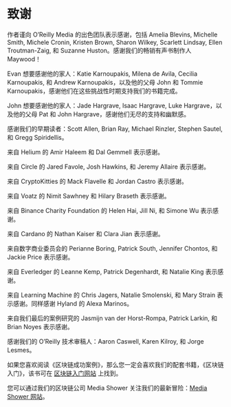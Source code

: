 # 致谢

作者谨向 O’Reilly Media 的出色团队表示感谢，包括 Amelia Blevins, Michelle Smith, Michele Cronin, Kristen Brown, Sharon Wilkey, Scarlett Lindsay, Ellen Troutman-Zaig, 和 Suzanne Huston。感谢我们的畅销有声书制作人 Maywood！

Evan 想要感谢他的家人：Katie Karnoupakis, Milena de Avila, Cecilia Karnoupakis, 和 Andrew Karnoupakis，以及他的父母 John 和 Tommie Karnoupakis，感谢他们在这些挑战性时期支持我们的书籍完成。

John 想要感谢他的家人：Jade Hargrave, Isaac Hargrave, Luke Hargrave，以及他的父母 Pat 和 John Hargrave，感谢他们无尽的支持和幽默感。

感谢我们的早期读者：Scott Allen, Brian Ray, Michael Rinzler, Stephen Sautel, 和 Gregg Spiridellis。

来自 Helium 的 Amir Haleem 和 Dal Gemmell 表示感谢。

来自 Circle 的 Jared Favole, Josh Hawkins, 和 Jeremy Allaire 表示感谢。

来自 CryptoKitties 的 Mack Flavelle 和 Jordan Castro 表示感谢。

来自 Voatz 的 Nimit Sawhney 和 Hilary Braseth 表示感谢。

来自 Binance Charity Foundation 的 Helen Hai, Jill Ni, 和 Simone Wu 表示感谢。

来自 Cardano 的 Nathan Kaiser 和 Clara Jian 表示感谢。

来自数字商业委员会的 Perianne Boring, Patrick South, Jennifer Chontos, 和 Jackie Price 表示感谢。

来自 Everledger 的 Leanne Kemp, Patrick Degenhardt, 和 Natalie King 表示感谢。

来自 Learning Machine 的 Chris Jagers, Natalie Smolenski, 和 Mary Strain 表示感谢。同样感谢 Hyland 的 Alexa Marinos。

来自我们最后的案例研究的 Jasmijn van der Horst-Rompa, Patrick Larkin, 和 Brian Noyes 表示感谢。

感谢我们的 O’Reilly 技术审稿人：Aaron Caswell, Karen Kilroy, 和 Jorge Lesmes。

如果您喜欢阅读《区块链成功案例》，那么您一定会喜欢我们的配套书籍，《区块链入门》，该书可在 [区块链入门网站](http://blockchainforeveryone.com) 上找到。

您可以通过我们的区块链公司 Media Shower 关注我们的最新冒险：[Media Shower 网站](http://www.mediashower.com)。
